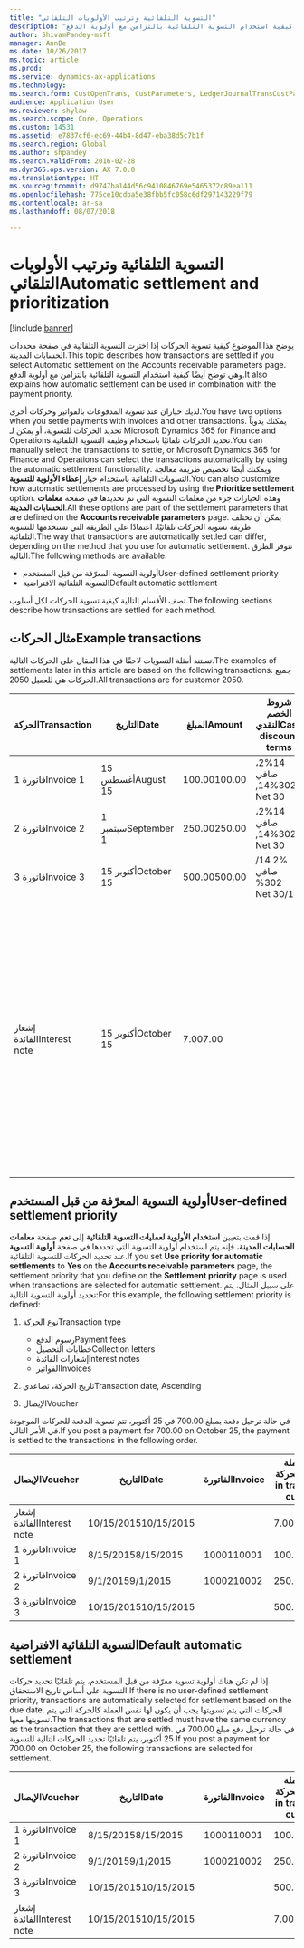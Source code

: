```yaml
---
title: "التسوية التلقائية وترتيب الأولويات التلقائي"
description: "يوضح هذا الموضوع كيفية تسوية الحركات إذا اخترت التسوية التلقائية في صفحة محددات الحسابات المدينة‬. وهي توضح أيضًا كيفية استخدام التسوية التلقائية بالتزامن مع أولوية الدفع."
author: ShivamPandey-msft
manager: AnnBe
ms.date: 10/26/2017
ms.topic: article
ms.prod: 
ms.service: dynamics-ax-applications
ms.technology: 
ms.search.form: CustOpenTrans, CustParameters, LedgerJournalTransCustPaym
audience: Application User
ms.reviewer: shylaw
ms.search.scope: Core, Operations
ms.custom: 14531
ms.assetid: e7837cf6-ec69-44b4-8d47-eba38d5c7b1f
ms.search.region: Global
ms.author: shpandey
ms.search.validFrom: 2016-02-28
ms.dyn365.ops.version: AX 7.0.0
ms.translationtype: HT
ms.sourcegitcommit: d9747ba144d56c9410846769e5465372c89ea111
ms.openlocfilehash: 775ce10cdba5e38fbb5fc058c6df297143229f79
ms.contentlocale: ar-sa
ms.lasthandoff: 08/07/2018

---
```


# <a name="automatic-settlement-and-prioritization"></a><span data-ttu-id="1f12a-104">التسوية التلقائية وترتيب الأولويات التلقائي</span><span class="sxs-lookup"><span data-stu-id="1f12a-104">Automatic settlement and prioritization</span></span>

[!include [banner](../includes/banner.md)]

<span data-ttu-id="1f12a-105">يوضح هذا الموضوع كيفية تسوية الحركات إذا اخترت التسوية التلقائية في صفحة محددات الحسابات المدينة‬.</span><span class="sxs-lookup"><span data-stu-id="1f12a-105">This topic describes how transactions are settled if you select Automatic settlement on the Accounts receivable parameters page.</span></span> <span data-ttu-id="1f12a-106">وهي توضح أيضًا كيفية استخدام التسوية التلقائية بالتزامن مع أولوية الدفع.</span><span class="sxs-lookup"><span data-stu-id="1f12a-106">It also explains how automatic settlement can be used in combination with the payment priority.</span></span>

<span data-ttu-id="1f12a-107">لديك خياران عند تسوية المدفوعات بالفواتير وحركات أخرى.</span><span class="sxs-lookup"><span data-stu-id="1f12a-107">You have two options when you settle payments with invoices and other transactions.</span></span> <span data-ttu-id="1f12a-108">يمكنك يدوياً تحديد الحركات للتسوية، أو يمكن لـ Microsoft Dynamics 365 for Finance and Operations تحديد الحركات تلقائيًا باستخدام وظيفة التسوية التلقائية.</span><span class="sxs-lookup"><span data-stu-id="1f12a-108">You can manually select the transactions to settle, or Microsoft Dynamics 365 for Finance and Operations can select the transactions automatically by using the automatic settlement functionality.</span></span> <span data-ttu-id="1f12a-109">ويمكنك أيضًا تخصيص طريقة معالجة التسويات التلقائية باستخدام خيار **إعطاء الأولوية للتسوية**.</span><span class="sxs-lookup"><span data-stu-id="1f12a-109">You can also customize how automatic settlements are processed by using the **Prioritize settlement** option.</span></span> <span data-ttu-id="1f12a-110">وهذه الخيارات جزء من معلمات التسوية التي تم تحديدها في صفحة **معلمات الحسابات المدينة**.</span><span class="sxs-lookup"><span data-stu-id="1f12a-110">All these options are part of the settlement parameters that are defined on the **Accounts receivable parameters** page.</span></span> <span data-ttu-id="1f12a-111">يمكن أن تختلف طريقة تسوية الحركات تلقائيًا، اعتمادًا على الطريقة التي تستخدمها للتسوية التلقائية.</span><span class="sxs-lookup"><span data-stu-id="1f12a-111">The way that transactions are automatically settled can differ, depending on the method that you use for automatic settlement.</span></span> <span data-ttu-id="1f12a-112">تتوفر الطرق التالية:</span><span class="sxs-lookup"><span data-stu-id="1f12a-112">The following methods are available:</span></span>

-   <span data-ttu-id="1f12a-113">أولوية التسوية المعرّفة من قبل المستخدم</span><span class="sxs-lookup"><span data-stu-id="1f12a-113">User-defined settlement priority</span></span>
-   <span data-ttu-id="1f12a-114">التسوية التلقائية الافتراضية</span><span class="sxs-lookup"><span data-stu-id="1f12a-114">Default automatic settlement</span></span>

<span data-ttu-id="1f12a-115">تصف الأقسام التالية كيفية تسوية الحركات لكل أسلوب.</span><span class="sxs-lookup"><span data-stu-id="1f12a-115">The following sections describe how transactions are settled for each method.</span></span>

## <a name="example-transactions"></a><span data-ttu-id="1f12a-116">مثال الحركات</span><span class="sxs-lookup"><span data-stu-id="1f12a-116">Example transactions</span></span>
<span data-ttu-id="1f12a-117">تستند أمثلة التسويات لاحقًا في هذا المقال على الحركات التالية.</span><span class="sxs-lookup"><span data-stu-id="1f12a-117">The examples of settlements later in this article are based on the following transactions.</span></span> <span data-ttu-id="1f12a-118">جميع الحركات هي للعميل 2050.</span><span class="sxs-lookup"><span data-stu-id="1f12a-118">All transactions are for customer 2050.</span></span>

| <span data-ttu-id="1f12a-119">الحركة</span><span class="sxs-lookup"><span data-stu-id="1f12a-119">Transaction</span></span>   | <span data-ttu-id="1f12a-120">التاريخ</span><span class="sxs-lookup"><span data-stu-id="1f12a-120">Date</span></span>        | <span data-ttu-id="1f12a-121">المبلغ</span><span class="sxs-lookup"><span data-stu-id="1f12a-121">Amount</span></span> | <span data-ttu-id="1f12a-122">شروط الخصم النقدي</span><span class="sxs-lookup"><span data-stu-id="1f12a-122">Cash discount terms</span></span> | <span data-ttu-id="1f12a-123">تاريخ الخصم النقدي</span><span class="sxs-lookup"><span data-stu-id="1f12a-123">Cash discount date</span></span> | <span data-ttu-id="1f12a-124">تعليقات</span><span class="sxs-lookup"><span data-stu-id="1f12a-124">Comments</span></span>                                                                                                                                                                                      |
|---------------|-------------|--------|---------------------|--------------------|-----------------------------------------------------------------------------------------------------------------------------------------------------------------------------------------------|
| <span data-ttu-id="1f12a-125">فاتورة 1</span><span class="sxs-lookup"><span data-stu-id="1f12a-125">Invoice 1</span></span>     | <span data-ttu-id="1f12a-126">15 أغسطس</span><span class="sxs-lookup"><span data-stu-id="1f12a-126">August 15</span></span>   | <span data-ttu-id="1f12a-127">100.00</span><span class="sxs-lookup"><span data-stu-id="1f12a-127">100.00</span></span> | <span data-ttu-id="1f12a-128">‏‫2%14، صافي 30</span><span class="sxs-lookup"><span data-stu-id="1f12a-128">2%14, Net 30</span></span>        | <span data-ttu-id="1f12a-129">29 أغسطس</span><span class="sxs-lookup"><span data-stu-id="1f12a-129">August 29</span></span>          |                                                                                                                                                                                               |
| <span data-ttu-id="1f12a-130">فاتورة 2</span><span class="sxs-lookup"><span data-stu-id="1f12a-130">Invoice 2</span></span>     | <span data-ttu-id="1f12a-131">1 سبتمبر</span><span class="sxs-lookup"><span data-stu-id="1f12a-131">September 1</span></span> | <span data-ttu-id="1f12a-132">250.00</span><span class="sxs-lookup"><span data-stu-id="1f12a-132">250.00</span></span> | <span data-ttu-id="1f12a-133">‏‫2%14، صافي 30</span><span class="sxs-lookup"><span data-stu-id="1f12a-133">2%14, Net 30</span></span>        | <span data-ttu-id="1f12a-134">15 سبتمبر</span><span class="sxs-lookup"><span data-stu-id="1f12a-134">September 15</span></span>       |                                                                                                                                                                                               |
| <span data-ttu-id="1f12a-135">فاتورة 3</span><span class="sxs-lookup"><span data-stu-id="1f12a-135">Invoice 3</span></span>     | <span data-ttu-id="1f12a-136">15 أكتوبر</span><span class="sxs-lookup"><span data-stu-id="1f12a-136">October 15</span></span>  | <span data-ttu-id="1f12a-137">500.00</span><span class="sxs-lookup"><span data-stu-id="1f12a-137">500.00</span></span> | <span data-ttu-id="1f12a-138">‏‫2% 14/صافي 30</span><span class="sxs-lookup"><span data-stu-id="1f12a-138">2% 14/Net 30</span></span>        | <span data-ttu-id="1f12a-139">29 أكتوبر</span><span class="sxs-lookup"><span data-stu-id="1f12a-139">October 29</span></span>         |                                                                                                                                                                                               |
| <span data-ttu-id="1f12a-140">إشعار الفائدة</span><span class="sxs-lookup"><span data-stu-id="1f12a-140">Interest note</span></span> | <span data-ttu-id="1f12a-141">15 أكتوبر</span><span class="sxs-lookup"><span data-stu-id="1f12a-141">October 15</span></span>  | <span data-ttu-id="1f12a-142">7.00</span><span class="sxs-lookup"><span data-stu-id="1f12a-142">7.00</span></span>   |                     |                    | <span data-ttu-id="1f12a-143">‏‫يتم إشعار الفائدة هذا للفاتورة 1 والفاتورة 2.</span><span class="sxs-lookup"><span data-stu-id="1f12a-143">This interest note is for invoice 1 and invoice 2.</span></span> <span data-ttu-id="1f12a-144">ويحسب المبلغ كفائدة 2 في المائة على المبالغ التي مر 30 يومًا أو أكثر بعد استحقاقها.‬</span><span class="sxs-lookup"><span data-stu-id="1f12a-144">The amount is calculated as 2-percent interest on amounts that are 30 or more days past due.</span></span> <span data-ttu-id="1f12a-145">على سبيل المثال، 0.02 × (100.00 + 250.00) = 7.00.</span><span class="sxs-lookup"><span data-stu-id="1f12a-145">For example, 0.02 × (100.00 + 250.00) = 7.00.</span></span> |

## <a name="user-defined-settlement-priority"></a><span data-ttu-id="1f12a-146">أولوية التسوية المعرّفة من قبل المستخدم</span><span class="sxs-lookup"><span data-stu-id="1f12a-146">User-defined settlement priority</span></span>
<span data-ttu-id="1f12a-147">إذا قمت بتعيين **استخدام الأولوية لعمليات التسوية التلقائية** إلى **نعم** صفحة **معلمات الحسابات المدينة**، فإنه يتم استخدام أولوية التسوية التي تحددها في صفحة **أولوية التسوية** عند تحديد الحركات للتسوية التلقائية.</span><span class="sxs-lookup"><span data-stu-id="1f12a-147">If you set **Use priority for automatic settlements** to **Yes** on the **Accounts receivable parameters** page, the settlement priority that you define on the **Settlement priority** page is used when transactions are selected for automatic settlement.</span></span> <span data-ttu-id="1f12a-148">على سبيل المثال، يتم تحديد أولوية التسوية التالية:</span><span class="sxs-lookup"><span data-stu-id="1f12a-148">For this example, the following settlement priority is defined:</span></span>

1.  <span data-ttu-id="1f12a-149">نوع الحركة</span><span class="sxs-lookup"><span data-stu-id="1f12a-149">Transaction type</span></span>
    -   <span data-ttu-id="1f12a-150">رسوم الدفع</span><span class="sxs-lookup"><span data-stu-id="1f12a-150">Payment fees</span></span>
    -   <span data-ttu-id="1f12a-151">خطابات التحصيل</span><span class="sxs-lookup"><span data-stu-id="1f12a-151">Collection letters</span></span>
    -   <span data-ttu-id="1f12a-152">إشعارات الفائدة</span><span class="sxs-lookup"><span data-stu-id="1f12a-152">Interest notes</span></span>
    -   <span data-ttu-id="1f12a-153">الفواتير</span><span class="sxs-lookup"><span data-stu-id="1f12a-153">Invoices</span></span>

2.  <span data-ttu-id="1f12a-154">تاريخ الحركة، تصاعدي</span><span class="sxs-lookup"><span data-stu-id="1f12a-154">Transaction date, Ascending</span></span>
3.  <span data-ttu-id="1f12a-155">الإيصال</span><span class="sxs-lookup"><span data-stu-id="1f12a-155">Voucher</span></span>

<span data-ttu-id="1f12a-156">في حالة ترحيل دفعة بمبلغ 700.00 في 25 أكتوبر، تتم تسوية الدفعة للحركات الموجودة في الأمر التالي.</span><span class="sxs-lookup"><span data-stu-id="1f12a-156">If you post a payment for 700.00 on October 25, the payment is settled to the transactions in the following order.</span></span>

| <span data-ttu-id="1f12a-157">الإيصال</span><span class="sxs-lookup"><span data-stu-id="1f12a-157">Voucher</span></span>       | <span data-ttu-id="1f12a-158">التاريخ</span><span class="sxs-lookup"><span data-stu-id="1f12a-158">Date</span></span>       | <span data-ttu-id="1f12a-159">الفاتورة</span><span class="sxs-lookup"><span data-stu-id="1f12a-159">Invoice</span></span> | <span data-ttu-id="1f12a-160">المبلغ بعملة الحركة</span><span class="sxs-lookup"><span data-stu-id="1f12a-160">Amount in transaction currency</span></span> | <span data-ttu-id="1f12a-161">المبلغ المراد تسويته</span><span class="sxs-lookup"><span data-stu-id="1f12a-161">Amount to settle</span></span> | <span data-ttu-id="1f12a-162">الرصيد</span><span class="sxs-lookup"><span data-stu-id="1f12a-162">Balance</span></span> | <span data-ttu-id="1f12a-163">عملة</span><span class="sxs-lookup"><span data-stu-id="1f12a-163">Currency</span></span> |
|---------------|------------|---------|--------------------------------|------------------|---------|----------|
| <span data-ttu-id="1f12a-164">إشعار الفائدة</span><span class="sxs-lookup"><span data-stu-id="1f12a-164">Interest note</span></span> | <span data-ttu-id="1f12a-165">10/15/2015</span><span class="sxs-lookup"><span data-stu-id="1f12a-165">10/15/2015</span></span> |         | <span data-ttu-id="1f12a-166">7.00</span><span class="sxs-lookup"><span data-stu-id="1f12a-166">7.00</span></span>                           | <span data-ttu-id="1f12a-167">7.00</span><span class="sxs-lookup"><span data-stu-id="1f12a-167">7.00</span></span>             | <span data-ttu-id="1f12a-168">0.00</span><span class="sxs-lookup"><span data-stu-id="1f12a-168">0.00</span></span>    | <span data-ttu-id="1f12a-169">دولار أمريكي</span><span class="sxs-lookup"><span data-stu-id="1f12a-169">USD</span></span>      |
| <span data-ttu-id="1f12a-170">فاتورة 1</span><span class="sxs-lookup"><span data-stu-id="1f12a-170">Invoice 1</span></span>     | <span data-ttu-id="1f12a-171">8/15/2015</span><span class="sxs-lookup"><span data-stu-id="1f12a-171">8/15/2015</span></span>  | <span data-ttu-id="1f12a-172">10001</span><span class="sxs-lookup"><span data-stu-id="1f12a-172">10001</span></span>   | <span data-ttu-id="1f12a-173">100.00</span><span class="sxs-lookup"><span data-stu-id="1f12a-173">100.00</span></span>                         | <span data-ttu-id="1f12a-174">100.00</span><span class="sxs-lookup"><span data-stu-id="1f12a-174">100.00</span></span>           | <span data-ttu-id="1f12a-175">0.00</span><span class="sxs-lookup"><span data-stu-id="1f12a-175">0.00</span></span>    | <span data-ttu-id="1f12a-176">دولار أمريكي</span><span class="sxs-lookup"><span data-stu-id="1f12a-176">USD</span></span>      |
| <span data-ttu-id="1f12a-177">فاتورة 2</span><span class="sxs-lookup"><span data-stu-id="1f12a-177">Invoice 2</span></span>     | <span data-ttu-id="1f12a-178">9/1/2015</span><span class="sxs-lookup"><span data-stu-id="1f12a-178">9/1/2015</span></span>   | <span data-ttu-id="1f12a-179">10002</span><span class="sxs-lookup"><span data-stu-id="1f12a-179">10002</span></span>   | <span data-ttu-id="1f12a-180">250.00</span><span class="sxs-lookup"><span data-stu-id="1f12a-180">250.00</span></span>                         | <span data-ttu-id="1f12a-181">250.00</span><span class="sxs-lookup"><span data-stu-id="1f12a-181">250.00</span></span>           | <span data-ttu-id="1f12a-182">0.00</span><span class="sxs-lookup"><span data-stu-id="1f12a-182">0.00</span></span>    | <span data-ttu-id="1f12a-183">دولار أمريكي</span><span class="sxs-lookup"><span data-stu-id="1f12a-183">USD</span></span>      |
| <span data-ttu-id="1f12a-184">فاتورة 3</span><span class="sxs-lookup"><span data-stu-id="1f12a-184">Invoice 3</span></span>     | <span data-ttu-id="1f12a-185">10/15/2015</span><span class="sxs-lookup"><span data-stu-id="1f12a-185">10/15/2015</span></span> |         | <span data-ttu-id="1f12a-186">500.00</span><span class="sxs-lookup"><span data-stu-id="1f12a-186">500.00</span></span>                         | <span data-ttu-id="1f12a-187">343.00</span><span class="sxs-lookup"><span data-stu-id="1f12a-187">343.00</span></span>           | <span data-ttu-id="1f12a-188">157.00</span><span class="sxs-lookup"><span data-stu-id="1f12a-188">157.00</span></span>  | <span data-ttu-id="1f12a-189">دولار أمريكي</span><span class="sxs-lookup"><span data-stu-id="1f12a-189">USD</span></span>      |

## <a name="default-automatic-settlement"></a><span data-ttu-id="1f12a-190">التسوية التلقائية الافتراضية</span><span class="sxs-lookup"><span data-stu-id="1f12a-190">Default automatic settlement</span></span>
<span data-ttu-id="1f12a-191">إذا لم تكن هناك أولوية تسوية معرّفة من قبل المستخدم، يتم تلقائيًا تحديد حركات التسوية على أساس تاريخ الاستحقاق.</span><span class="sxs-lookup"><span data-stu-id="1f12a-191">If there is no user-defined settlement priority, transactions are automatically selected for settlement based on the due date.</span></span> <span data-ttu-id="1f12a-192">الحركات التي يتم تسويتها يجب أن يكون لها نفس العملة كالحركة التي يتم تسويتها معها.</span><span class="sxs-lookup"><span data-stu-id="1f12a-192">The transactions that are settled must have the same currency as the transaction that they are settled with.</span></span> <span data-ttu-id="1f12a-193">في حالة ترحيل دفع مبلغ 700.00 في 25 أكتوبر، يتم تلقائيًا تحديد الحركات التالية للتسوية.</span><span class="sxs-lookup"><span data-stu-id="1f12a-193">If you post a payment for 700.00 on October 25, the following transactions are selected for settlement.</span></span>

| <span data-ttu-id="1f12a-194">الإيصال</span><span class="sxs-lookup"><span data-stu-id="1f12a-194">Voucher</span></span>       | <span data-ttu-id="1f12a-195">التاريخ</span><span class="sxs-lookup"><span data-stu-id="1f12a-195">Date</span></span>       | <span data-ttu-id="1f12a-196">الفاتورة</span><span class="sxs-lookup"><span data-stu-id="1f12a-196">Invoice</span></span> | <span data-ttu-id="1f12a-197">المبلغ بعملة الحركة</span><span class="sxs-lookup"><span data-stu-id="1f12a-197">Amount in transaction currency</span></span> | <span data-ttu-id="1f12a-198">المبلغ المراد تسويته</span><span class="sxs-lookup"><span data-stu-id="1f12a-198">Amount to settle</span></span> | <span data-ttu-id="1f12a-199">الرصيد</span><span class="sxs-lookup"><span data-stu-id="1f12a-199">Balance</span></span> | <span data-ttu-id="1f12a-200">عملة</span><span class="sxs-lookup"><span data-stu-id="1f12a-200">Currency</span></span> |
|---------------|------------|---------|--------------------------------|------------------|---------|----------|
| <span data-ttu-id="1f12a-201">فاتورة 1</span><span class="sxs-lookup"><span data-stu-id="1f12a-201">Invoice 1</span></span>     | <span data-ttu-id="1f12a-202">8/15/2015</span><span class="sxs-lookup"><span data-stu-id="1f12a-202">8/15/2015</span></span>  | <span data-ttu-id="1f12a-203">10001</span><span class="sxs-lookup"><span data-stu-id="1f12a-203">10001</span></span>   | <span data-ttu-id="1f12a-204">100.00</span><span class="sxs-lookup"><span data-stu-id="1f12a-204">100.00</span></span>                         | <span data-ttu-id="1f12a-205">100.00</span><span class="sxs-lookup"><span data-stu-id="1f12a-205">100.00</span></span>           | <span data-ttu-id="1f12a-206">0.00</span><span class="sxs-lookup"><span data-stu-id="1f12a-206">0.00</span></span>    | <span data-ttu-id="1f12a-207">دولار أمريكي</span><span class="sxs-lookup"><span data-stu-id="1f12a-207">USD</span></span>      |
| <span data-ttu-id="1f12a-208">فاتورة 2</span><span class="sxs-lookup"><span data-stu-id="1f12a-208">Invoice 2</span></span>     | <span data-ttu-id="1f12a-209">9/1/2015</span><span class="sxs-lookup"><span data-stu-id="1f12a-209">9/1/2015</span></span>   | <span data-ttu-id="1f12a-210">10002</span><span class="sxs-lookup"><span data-stu-id="1f12a-210">10002</span></span>   | <span data-ttu-id="1f12a-211">250.00</span><span class="sxs-lookup"><span data-stu-id="1f12a-211">250.00</span></span>                         | <span data-ttu-id="1f12a-212">250.00</span><span class="sxs-lookup"><span data-stu-id="1f12a-212">250.00</span></span>           | <span data-ttu-id="1f12a-213">0.00</span><span class="sxs-lookup"><span data-stu-id="1f12a-213">0.00</span></span>    | <span data-ttu-id="1f12a-214">دولار أمريكي</span><span class="sxs-lookup"><span data-stu-id="1f12a-214">USD</span></span>      |
| <span data-ttu-id="1f12a-215">فاتورة 3</span><span class="sxs-lookup"><span data-stu-id="1f12a-215">Invoice 3</span></span>     | <span data-ttu-id="1f12a-216">10/15/2015</span><span class="sxs-lookup"><span data-stu-id="1f12a-216">10/15/2015</span></span> |         | <span data-ttu-id="1f12a-217">500.00</span><span class="sxs-lookup"><span data-stu-id="1f12a-217">500.00</span></span>                         | <span data-ttu-id="1f12a-218">350.00</span><span class="sxs-lookup"><span data-stu-id="1f12a-218">350.00</span></span>           | <span data-ttu-id="1f12a-219">150.00</span><span class="sxs-lookup"><span data-stu-id="1f12a-219">150.00</span></span>  | <span data-ttu-id="1f12a-220">دولار أمريكي</span><span class="sxs-lookup"><span data-stu-id="1f12a-220">USD</span></span>      |
| <span data-ttu-id="1f12a-221">إشعار الفائدة</span><span class="sxs-lookup"><span data-stu-id="1f12a-221">Interest note</span></span> | <span data-ttu-id="1f12a-222">10/15/2015</span><span class="sxs-lookup"><span data-stu-id="1f12a-222">10/15/2015</span></span> |         | <span data-ttu-id="1f12a-223">7.00</span><span class="sxs-lookup"><span data-stu-id="1f12a-223">7.00</span></span>                           | <span data-ttu-id="1f12a-224">0.00</span><span class="sxs-lookup"><span data-stu-id="1f12a-224">0.00</span></span>             | <span data-ttu-id="1f12a-225">0.00</span><span class="sxs-lookup"><span data-stu-id="1f12a-225">0.00</span></span>    | <span data-ttu-id="1f12a-226">دولار أمريكي</span><span class="sxs-lookup"><span data-stu-id="1f12a-226">USD</span></span>      |






